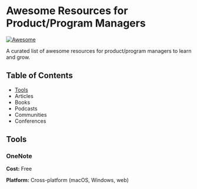 # Awesome Resources for Product/Program Managers

[![Awesome](https://awesome.re/badge-flat2.svg)](https://awesome.re)

A curated list of awesome resources for product/program managers to learn and grow.

## Table of Contents

* [Tools](#tools)
* Articles
* Books
* Podcasts
* Communities
* Conferences

## Tools

### OneNote

**Cost:** Free

**Platform:** Cross-platform (macOS, Windows, web)
